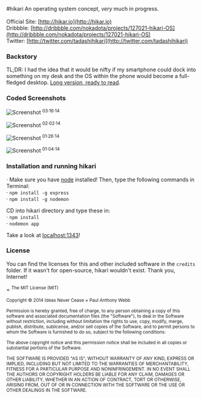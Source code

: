 #hikari
An operating system concept, *very* much in progress.<br/><br/>
Official Site: [http://hikar.io](http://hikar.io)<br/>
Dribbble: [http://dribbble.com/nokadota/projects/127021-hikari-OS](http://dribbble.com/nokadota/projects/127021-hikari-OS)<br/>
Twitter: [http://twitter.com/tadashihikari](http://twitter.com/tadashihikari)

### Backstory
TL;DR: I had the idea that it would be nifty if my smartphone could dock into something on my desk and the OS within the phone would become a full-fledged desktop. <a href="http://dsgn.io/thoughts/the-future-of-the-operating-system">Long version, ready to read</a>.

### Coded Screenshots
![Screenshot](http://hikar.io/images/in-progress/03-16-2014.png)
<sup>03&middot;16&middot;14

![Screenshot](http://hikar.io/images/in-progress/02-02-2014.png)
<sup>02&middot;02&middot;14

![Screenshot](http://hikar.io/images/in-progress/01-26-2014.png)
<sup>01&middot;26&middot;14

![Screenshot](http://hikar.io/images/in-progress/01-04-2014.png)
<sup>01&middot;04&middot;14

### Installation and running hikari
&middot; Make sure you have <a href="http://nodejs.org">node</a> installed! Then, type the following commands in Terminal:<br/>
&middot; `npm install -g express`<br/>
&middot; `npm install -g nodemon`<br/>

CD into hikari directory and type these in:<br/>
&middot; `npm install`<br/>
&middot; `nodemon app`

Take a look at <a href="localhost:1343">localhost:1343</a>!

### License
You can find the licenses for this and other included software in the `credits` folder. If it wasn't for open-source, hikari wouldn't exist. Thank you, Internet!

=
<sup>The MIT License (MIT)</sup>

<sup>Copyright &copy; 2014 Ideas Never Cease × Paul Anthony Webb</sup>

<sup>Permission is hereby granted, free of charge, to any person obtaining a copy of this software and associated documentation files (the "Software"), to deal in the Software without restriction, including without limitation the rights to use, copy, modify, merge, publish, distribute, sublicense, and/or sell copies of the Software, and to permit persons to whom the Software is furnished to do so, subject to the following conditions:</sup>

<sup>The above copyright notice and this permission notice shall be included in all copies or substantial portions of the Software.</sup>

<sup>THE SOFTWARE IS PROVIDED "AS IS", WITHOUT WARRANTY OF ANY KIND, EXPRESS OR IMPLIED, INCLUDING BUT NOT LIMITED TO THE WARRANTIES OF MERCHANTABILITY, FITNESS FOR A PARTICULAR PURPOSE AND NONINFRINGEMENT. IN NO EVENT SHALL THE AUTHORS OR COPYRIGHT HOLDERS BE LIABLE FOR ANY CLAIM, DAMAGES OR OTHER LIABILITY, WHETHER IN AN ACTION OF CONTRACT, TORT OR OTHERWISE, ARISING FROM, OUT OF OR IN CONNECTION WITH THE SOFTWARE OR THE USE OR OTHER DEALINGS IN THE SOFTWARE.</sup>
